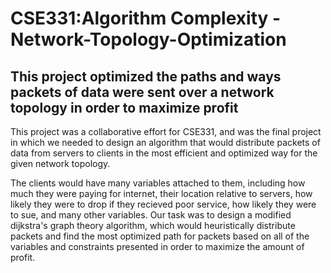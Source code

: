 # CSE331:Algorithm Complexity - Network-Topology-Optimization

## This project optimized the paths and ways packets of data were sent over a network topology in order to maximize profit

This project was a collaborative effort for CSE331, and was the final project in which we needed to design an algorithm that would distribute packets of data from servers to clients in the most efficient and optimized way for the given network topology.


The clients would have many variables attached to them, including how much they were paying for internet, their location relative to servers, how likely they were to drop if they recieved poor service, how likely they were to sue, and many other variables. Our task was to design a modified dijkstra's graph theory algorithm, which would heuristically distribute packets and find the most optimized path for packets based on all of the variables and constraints presented in order to maximize the amount of profit. 

